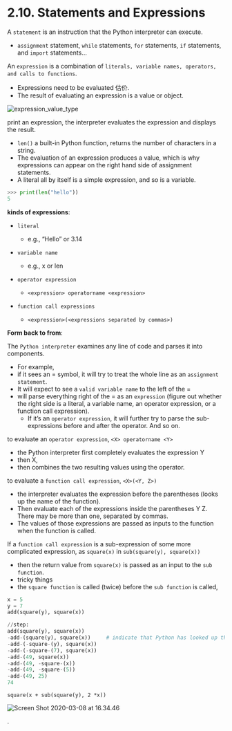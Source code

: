 
# 2.10. Statements and Expressions

A `statement` is an instruction that the Python interpreter can execute.
- `assignment` statement, `while` statements, `for` statements, `if` statements, and `import` statements...

An `expression` is a combination of `literals, variable names, operators, and calls to functions`.
- Expressions need to be evaluated 估价.
- The result of evaluating an expression is a value or object.

![expression_value_type](https://i.imgur.com/SyF9Kxs.png)


print an expression, the interpreter evaluates the expression and displays the result.
  - `len()` a built-in Python function, returns the number of characters in a string.
  - The evaluation of an expression produces a value, which is why expressions can appear on the right hand side of assignment statements.
  - A literal all by itself is a simple expression, and so is a variable.

```py
>>> print(len("hello"))
5
```


**kinds of expressions**:

  - `literal`
    - e.g., “Hello” or 3.14

  - `variable name`
    - e.g., x or len

  - `operator expression`
    - `<expression> operatorname <expression>`

  - `function call expressions`
    - `<expression>(<expressions separated by commas>)`


**Form back to from**:

The `Python interpreter` examines any line of code and parses it into components.
- For example,
- if it sees an = symbol, it will try to treat the whole line as an `assignment statement`.
- It will expect to see a `valid variable name` to the left of the =
- will parse everything right of the = as an `expression` (figure out whether the right side is a literal, a variable name, an operator expression, or a function call expression).
  - If it’s an `operator expression`, it will further try to parse the sub-expressions before and after the operator. And so on.


to evaluate an `operator expression`, `<X> operatorname <Y>`
- the Python interpreter first completely evaluates the expression Y
- then X,
- then combines the two resulting values using the operator.


to evaluate a `function call expression`, `<X>(<Y, Z>)`
- the interpreter evaluates the expression before the parentheses (looks up the name of the function).
- Then evaluate each of the expressions inside the parentheses Y Z. There may be more than one, separated by commas.
- The values of those expressions are passed as inputs to the function when the function is called.


If a `function call expression` is a sub-expression of some more complicated expression, as `square(x)` in `sub(square(y), square(x))`
- then the return value from `square(x)` is passed as an input to the `sub function`.
- tricky things
- the `square function` is called (twice) before the `sub function` is called,

```py
x = 5
y = 7
add(square(y), square(x))

//step:
add(square(y), square(x))
-add-(square(y), square(x))     # indicate that Python has looked up the name add and determined that it is a function object.
-add-(-square-(y), square(x))
-add-(-square-(7), square(x))
-add-(49, square(x))
-add-(49, -square-(x))
-add-(49, -square-(5))
-add-(49, 25)
74
```

`square(x + sub(square(y), 2 *x))`

![Screen Shot 2020-03-08 at 16.34.46](https://i.imgur.com/gu74qFQ.png)









.
